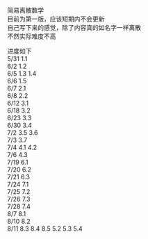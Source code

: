 简易离散数学<br>
目前为第一版，应该短期内不会更新<br>
自己写下来的感觉，除了内容真的如名字一样离散<br>
不然实际难度不高<br>

进度如下<br>
5/31 1.1<br>
6/2  1.2<br>
6/5  1.3 1.4<br>
6/6  1.5<br>
6/7  2.1<br>
6/8  2.2<br>
6/12 3.1<br>
6/18 3.2<br>
6/23 3.3<br>
6/30 3.4<br>
7/2  3.5 3.6<br>
7/3  3.7<br>
7/4  4.1 4.2<br>
7/6  4.3<br>
7/19 6.1<br>
7/20 6.2<br>
7/21 6.3<br>
7/24 7.1<br>
7/25 7.2<br>
7/26 7.3<br>
7/28 7.4<br>
8/7  8.1<br>
8/10 8.2<br>
8/11 8.3 8.4 8.5 5.2 5.3 5.4<br>





